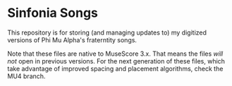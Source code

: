 # Sinfonia Songs

This repository is for storing (and managing updates to) my digitized versions of Phi Mu Alpha's fraterntity songs. 

Note that these files are native to MuseScore 3.x. That means the files *will not* open in previous versions. For the next generation of these files, which take advantage of improved spacing and placement algorithms, check the MU4 branch. 
